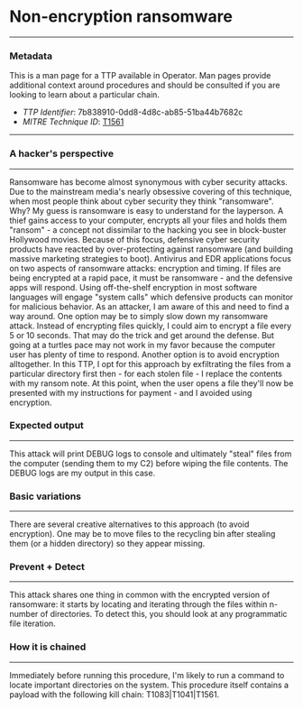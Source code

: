 
# Non-encryption ransomware

---

### Metadata

This is a man page for a TTP available in Operator. Man pages provide additional context around procedures and should be consulted if you are looking to learn about a particular chain.

- *TTP Identifier*: 7b838910-0dd8-4d8c-ab85-51ba44b7682c
- *MITRE Technique ID*: [T1561](https://attack.mitre.org/techniques/T1561/)

---

### A hacker's perspective

---

Ransomware has become almost synonymous with cyber security attacks. Due to the mainstream media's nearly obsessive covering of this technique, when most people think about cyber security they think "ransomware". Why? My guess is ransomware is easy to understand for the layperson. A thief gains access to your computer, encrypts all your files and holds them "ransom" -  a concept not dissimilar to the hacking you see in block-buster Hollywood movies. Because of this focus, defensive cyber security products have reacted by over-protecting against ransomware (and building massive marketing strategies to boot). Antivirus and EDR applications focus on two aspects of ransomware attacks: encryption and timing. If files are being encrypted at a rapid pace, it must be ransomware - and the defensive apps will respond. Using off-the-shelf encryption in most software languages will engage "system calls" which defensive products can monitor for malicious behavior. As an attacker, I am aware of this and need to find a way around.  One option may be to simply slow down my ransomware attack. Instead of encrypting files quickly, I could aim to encrypt a file every 5 or 10 seconds. That may do the trick and get around the defense. But going at a turtles pace may not work in my favor because the  computer user has plenty of time to respond. Another option is to avoid encryption alltogether. In this TTP, I opt for this approach  by exfiltrating the files from a particular directory first then - for each stolen file - I replace the contents with my ransom note.   At this point, when the user opens a file they'll now be presented with my instructions for payment - and I avoided using encryption. 

### Expected output

---

This attack will print DEBUG logs to console and ultimately "steal" files from the computer (sending them to my C2) before wiping the   file contents. The DEBUG logs are my output in this case.  

### Basic variations

---

There are several creative alternatives to this approach (to avoid encryption). One may be to move files to the recycling bin after stealing  them (or a hidden directory) so they appear missing.  

### Prevent + Detect

---

This attack shares one thing in common with the encrypted version of ransomware: it starts by locating and iterating through the files within  n-number of directories. To detect this, you should look at any programmatic file iteration. 

### How it is chained

---

Immediately before running this procedure, I'm likely to run a command to locate important directories on the system. This procedure itself  contains a payload with the following kill chain: T1083|T1041|T1561. 
